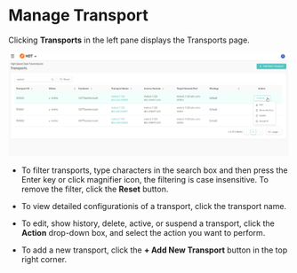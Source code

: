 # Manage Transport

Clicking **Transports** in the left pane displays the Transports page.

![null](</docs/resources/images/transports/manage-transports.png>)

- To filter transports, type characters in the search box and then press the Enter key or click magnifier icon, the filtering is case insensitive. To remove the filter, click the **Reset** button.

- To view detailed configurationis of a transport, click the transport name.

- To edit, show history, delete, active, or suspend a transport, click the **Action** drop-down box, and select the action you want to perform.

- To add a new transport, click the **+ Add New Transport** button in the top right corner.

